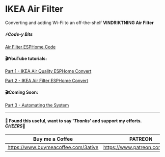 # IKEA Air Filter
Converting and adding Wi-Fi to an off-the-shelf **VINDRIKTNING Air Filter**


#### ⚡*Code-y Bits*
[Air Filter ESPHome Code](https://github.com/3ative/ikea-air-filter/blob/main/ikea_air_filter.yaml)

#### 🎬YouTube tutorials:
[Part 1 - IKEA Air Quality ESPHome Convert](https://youtu.be/YmqtMTO5NVc)

[Part 2 - IKEA Air Filter ESPHome Convert](https://youtu.be/WB4xxhgggHQ)

#### 🎬Coming Soon:
[Part 3 - Automating the System](#)
___

#### 💖 Found this useful, want to say '*Thanks*' and support my efforts. *CHEERS*🍺
| Buy me a Coffee | PATREON |
|-----------------|---------|
| https://www.buymeacoffee.com/3ative | https://www.patreon.com/3ative |
